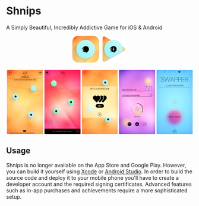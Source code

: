 # Shnips

A Simply Beautiful, Incredibly Addictive Game for iOS & Android

<div align="center;">
  <div style="text-align: center; margin: auto;">
    <img width="72" height="72" src="./Design/apple-144.png">
    <img width="72" height="72" src="./Design/google-144.png">
  </div>
</div>
<br>
<div style="text-align: center; margin: auto;">
  <img width="19.2%" src="./Design/5.5-Inch0.jpg">
  <img width="19.2%" src="./Design/5.5-Inch1.jpg">
  <img width="19.2%" src="./Design/5.5-Inch2.jpg">
  <img width="19.2%" src="./Design/5.5-Inch3.jpg">
  <img width="19.2%" src="./Design/5.5-Inch4.jpg">
</div>

## Usage
Shnips is no longer available on the App Store and Google Play. However, you can build it yourself using [Xcode](https://apps.apple.com/us/app/xcode/id497799835) or [Android Studio](https://developer.android.com/studio). In order to build the source code and deploy it to your mobile phone you'll have to create a developer account and the required signing certificates. Advanced features such as in-app purchases and achievements require a more sophisticated setup.
